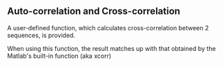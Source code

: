 ## Auto-correlation and Cross-correlation

A user-defined function, which calculates cross-correlation between 2 sequences, is provided.

When using this function, the result matches up with that obtained by the Matlab's built-in function (aka xcorr)
